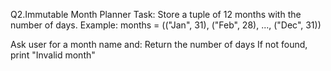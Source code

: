 Q2.Immutable Month Planner
Task:
Store a tuple of 12 months with the number of days. Example:
months = (("Jan", 31), ("Feb", 28), ..., ("Dec", 31))

Ask user for a month name and:
Return the number of days
If not found, print "Invalid month"